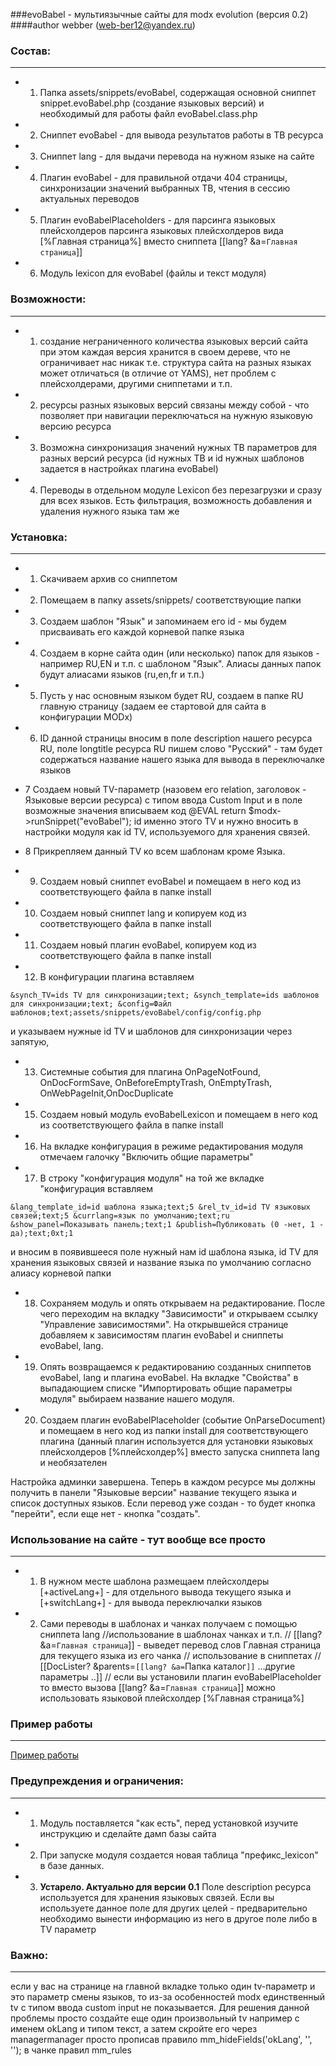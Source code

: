 ###evoBabel - мультиязычные сайты для modx evolution (версия 0.2)
####author webber (web-ber12@yandex.ru)

### Состав:
---------
* 1. Папка assets/snippets/evoBabel, содержащая основной сниппет snippet.evoBabel.php (создание языковых версий) и необходимый для работы файл evoBabel.class.php
* 2. Сниппет evoBabel - для вывода результатов работы в ТВ ресурса
* 3. Сниппет lang - для выдачи перевода на нужном языке на сайте
* 4. Плагин evoBabel - для правильной отдачи 404 страницы, синхронизации значений выбранных ТВ, чтения в сессию актуальных переводов
* 5. Плагин evoBabelPlaceholders - для парсинга языковых плейсхолдеров парсинга языковых плейсхолдеров вида [%Главная страница%] вместо сниппета [[lang? &a=`Главная страница`]]
* 6. Модуль lexicon для evoBabel (файлы и текст модуля)


### Возможности:
---------
* 1. создание неграниченного количества языковых версий сайта
при этом каждая версия хранится в своем дереве, что не ограничивает нас никак
т.е. структура сайта на разных языках может отличаться (в отличие от YAMS), нет проблем с плейсхолдерами, другими сниппетами и т.п.
* 2. ресурсы разных языковых версий связаны между собой - что позволяет при навигации переключаться на нужную языковую версию ресурса
* 3. Возможна синхронизация значений нужных ТВ параметров для разных версий ресурса (id нужных ТВ и id нужных шаблонов задается в настройках плагина evoBabel)
* 4. Переводы в отдельном модуле Lexicon без перезагрузки и сразу для всех языков. Есть фильтрация, возможность добавления и удаления нужного языка там же


### Установка:
---------
* 1. Скачиваем архив со сниппетом
* 2. Помещаем в папку assets/snippets/ соответствующие папки
* 3. Создаем шаблон "Язык" и запоминаем его id - мы будем присваивать его каждой корневой папке языка
* 4. Создаем в корне сайта один (или несколько) папок для языков - например RU,EN и т.п. с шаблоном "Язык". Алиасы данных папок будут алиасами языков (ru,en,fr и т.п.)
* 5. Пусть у нас основным языком будет RU, создаем в папке RU главную страницу (задаем ее стартовой для сайта в конфигурации MODx)
* 6. ID данной страницы вносим в поле description нашего ресурса RU, поле longtitle ресурса RU пишем слово "Русский" - там будет содержаться название нашего языка для вывода в переключалке языков

* 7 Создаем новый TV-параметр (назовем его relation, заголовок - Языковые версии ресурса) с типом ввода Custom Input и в поле возможные значения вписываем код @EVAL return $modx->runSnippet("evoBabel");
id именно этого TV и нужно вносить в настройки модуля как id TV, используемого для хранения связей.
* 8 Прикрепляем данный TV ко всем шаблонам кроме Языка.

* 9. Создаем новый сниппет evoBabel и помещаем в него код из соответствующего файла в папке install
* 10. Создаем новый сниппет lang и копируем код из соответствующего файла в папке install
* 11. Создаем новый плагин evoBabel, копируем код из соответствующего файла в папке install
* 12. В конфигурации плагина вставляем
```
&synch_TV=ids TV для синхронизации;text; &synch_template=ids шаблонов для синхронизации;text; &config=Файл шаблонов;text;assets/snippets/evoBabel/config/config.php
```
 и указываем нужные id TV и шаблонов для синхронизации через запятую,
* 13. Системные события для плагина OnPageNotFound, OnDocFormSave, OnBeforeEmptyTrash, OnEmptyTrash, OnWebPageInit,OnDocDuplicate
* 15. Создаем новый модуль evoBabelLexicon и помещаем в него код из соответствующего файла в папке install
* 16. На вкладке конфигурация в режиме редактирования модуля отмечаем галочку "Включить общие параметры"
* 17. В строку "конфигурация модуля" на той же вкладке "конфигурация вставляем 
```
&lang_template_id=id шаблона языка;text;5 &rel_tv_id=id TV языковых связей;text;5 &currlang=язык по умолчанию;text;ru &show_panel=Показывать панель;text;1 &publish=Публиковать (0 -нет, 1 - да);text;0xt;1
```
и вносим в появившееся поле нужный нам id шаблона языка, id TV для хранения языковых связей и название языка по умолчанию согласно алиасу корневой папки
* 18. Сохраняем модуль и опять открываем на редактирование. После чего переходим на вкладку "Зависимости" и открываем ссылку "Управление зависимостями". На открывшейся странице добавляем к зависимостям плагин evoBabel и сниппеты evoBabel, lang.
* 19. Опять возвращаемся к редактированию созданных сниппетов evoBabel, lang и плагина evoBabel. На вкладке "Свойства" в выпадающием списке "Импортировать общие параметры модуля" выбираем название нашего модуля.
* 20. Создаем плагин evoBabelPlaceholder (событие OnParseDocument) и помещаем в него код из папки install для соответствующего плагина
(данный плагин используется для установки языковых плейсхолдеров [%плейсхолдер%] вместо запуска сниппета lang и необязателен

Настройка админки завершена. Теперь в каждом ресурсе мы должны получить в панели "Языковые версии" название текущего языка и список доступных языков.
Если перевод уже создан  - то будет кнопка "перейти", если еще нет - кнопка "создать".

### Использование на сайте - тут вообще все просто
---------
* 1. В нужном месте шаблона размещаем плейсхолдеры [+activeLang+] - для отдельного вывода текущего языка и [+switchLang+] - для вывода переключалки языков
* 2. Сами переводы в шаблонах и чанках получаем с помощью сниппета lang
//использование в шаблонах чанках и т.п.
// [[lang? &a=`Главная страница`]] - выведет перевод слов Главная страница для текущего языка из его чанка
// использование в сниппетах 
// [[DocLister? &parents=`[[lang? &a=`Папка каталог`]]` ...другие параметры ..]]
// если вы установили плагин evoBabelPlaceholder то вместо вызова [[lang? &a=`Главная страница`]] можно использовать языковой плейсхолдер [%Главная страница%]


### Пример работы
---------
<a href="http://interconest.by">Пример работы</a>

### Предупреждения и ограничения:
---------
* 1. Модуль поставляется "как есть", перед установкой изучите инструкцию и сделайте дамп базы сайта
* 2. При запуске модуля создается новая таблица "префикс_lexicon" в базе данных.
* 3. <b>Устарело. Актуально для версии 0.1</b> Поле description ресурса используется для хранения языковых связей. Если вы используете данное поле для других целей - предварительно необходимо вынести информацию из него в другое поле либо в TV параметр

### Важно:
---------
если у вас на странице на главной вкладке только один tv-параметр и это параметр смены языков, то из-за особенностей modx единственный
tv с типом ввода custom input не показывается.
Для решения данной проблемы просто создайте еще один произвольный tv например с именем okLang и типом текст, а затем скройте его
через managermanager просто прописав правило mm_hideFields('okLang', '', ''); в чанке правил mm_rules

